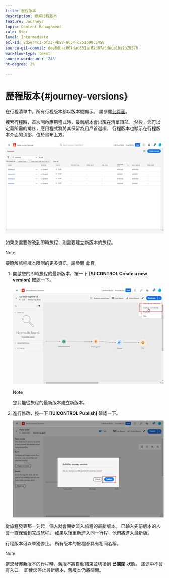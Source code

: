 ```yaml
---
title: 歷程版本
description: 瞭解行程版本
feature: Journeys
topic: Content Management
role: User
level: Intermediate
exl-id: 8d5ea4c1-bf23-4b58-8654-c251b90c3458
source-git-commit: dee8dbac067dac851af02d87a3dece1ba2b29376
workflow-type: tm+mt
source-wordcount: '243'
ht-degree: 2%

---
```


# 歷程版本{#journey-versions}

在行程清單中，所有行程版本都以版本號顯示。 請參閱[此頁面](../building-journeys/using-the-journey-designer.md)。

搜索行程時，首次開啟應用程式時，最新版本會出現在清單頂部。 然後，您可以定義所需的排序，應用程式將將其保留為用戶首選項。 行程版本也顯示在行程版本介面的頂部，位於畫布上方。

![](assets/journeyversions1.png)

如果您需要修改到即時旅程，則需要建立新版本的旅程。

>[!NOTE]
>
>要瞭解旅程版本限制的更多資訊，請參閱 [此頁](../start/limitations.md#journey-versions-limitations)

1. 開啟您的即時旅程的最新版本，按一下 **[!UICONTROL Create a new version]** 確認一下。

   ![](assets/journeyversions2.png)

   >[!NOTE]
   >
   >您只能從旅程的最新版本建立新版本。

1. 進行修改，按一下 **[!UICONTROL Publish]** 確認一下。

   ![](assets/journeyversions3.png)

從旅程發表那一刻起，個人就會開始流入旅程的最新版本。 已輸入先前版本的人會一直保留到完成旅程。 如果以後重新進入同一行程，他們將進入最新版。

行程版本可以單獨停止。 所有版本的旅程都具有相同名稱。

>[!NOTE]
>
>當您發佈新版本的行程時，舊版本將自動結束並切換到 **已關閉** 狀態。 旅途中不會有入口。 即使您停止最新版本，舊版本仍將關閉。
